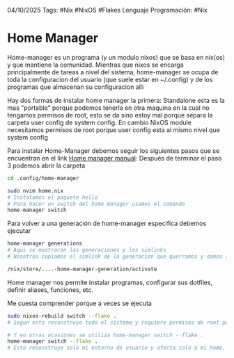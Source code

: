 04/10/2025
Tags: #Nix #NixOS #Flakes 
Lenguaje Programación: #Nix 

# Home Manager
Home-manager es un programa (y un modulo nixos) que se basa en nix(os) y que mantiene la comunidad. Mientras que nixos se encarga principalmente de tareas a nivel del sistema, home-manager se ocupa de toda la configuracion del usuario (que suele estar en ~/.config) y de los programas que almacenan su configuracion alli 

Hay dos formas de instalar home manager la primera: Standalone esta es la mas "portable" porque podemos tenerla en otra maquina en la cual no tengamos permisos de root, esto se da sino estoy mal porque separa la carpeta user config de system config. En cambio NixOS module necesitamos permisos de root porque user config esta al mismo nivel que system config 

Para instalar Home-Manager debemos seguir los siguientes pasos que se encuentran en el link [Home manager manual](https://nix-community.github.io/home-manager/index.xhtml#sec-install-standalone): Después de terminar el paso 3 podemos abrir la carpeta

```bash
cd .config/home-manager 

sudo nvim home.nix
# Instalamos el paquete hello
# Para hacer un switch del home manager usamos el comando 
home-manager switch
```


Para volver a una generación de home-manager especifica debemos ejecutar 

```bash
home-manager generations
# Aqui se mostraran las generaciones y los simlinks 
# Nosotros copiamos el simlink de la generacion que querramos y damos /activate

/nix/store/....-home-manager-generation/activate
```


Home manager nos permite instalar programas, configurar sus dotfiles, definir aliases, funciones, etc. 

Me cuesta comprender porque a veces se ejecuta 
```bash
sudo nixos-rebuild switch --flake .
# Segun esto reconstruye todo el sistema y requiere permisos de root porque modifica el sistema entero afectando a todos los usuarios

# Y en otras ocasiones se utiliza home-manager switch --flake .
home-manager switch --flake .
# Esto reconstruye solo mi entorno de usuario y afecta solo a mi home, instala programas y configura sus dotfiles pero solo para mi. 
```